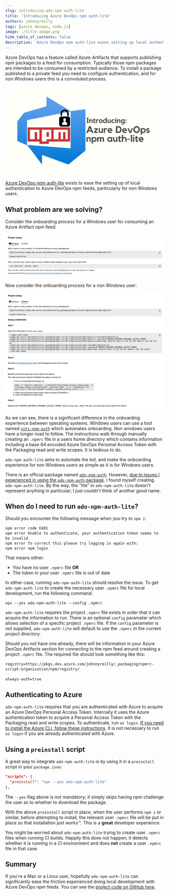 ```yaml
---
slug: introducing-ado-npm-auth-lite
title: 'Introducing Azure DevOps npm auth-lite'
authors: johnnyreilly
tags: [azure devops, node.js]
image: ./title-image.png
hide_table_of_contents: false
description: 'Azure DevOps npm auth-lite eases setting up local authentication to Azure DevOps npm feeds, particularly for non Windows users.'
---
```


Azure DevOps has a feature called Azure Artifacts that supports publishing npm packages to a feed for consumption. Typically those npm packages are intended to be consumed by a restricted audience. To install a package published to a private feed you need to configure authentication, and for non Windows users this is a convoluted process.

![title image reading "Introducing Azure DevOps npm auth-lite" with an Azure DevOps and npm logos](title-image.png)

[Azure DevOps npm auth-lite](https://github.com/johnnyreilly/ado-npm-auth-lite) exists to ease the setting up of local authentication to Azure DevOps npm feeds, particularly for non Windows users.

<!--truncate-->

## What problem are we solving?

Consider the onboarding process for a Windows user for consuming an Azure Artifact npm feed:

![screenshot of the onboarding process for Windows users](screenshot-onboarding-with-windows.png)

Now consider the onboarding process for a non Windows user:

![screenshot of the onboarding process for non Windows users](screenshot-onboarding-with-other.png)

As we can see, there is a significant difference in the onboarding experience between operating systems. Windows users can use a tool named [`vsts-npm-auth`](https://www.npmjs.com/package/vsts-npm-auth) which automates onboarding. Non windows users have a longer road to follow. The instructions walk through manually creating an `.npmrc` file in a users home directory which contains information including a base 64 encoded Azure DevOps Personal Access Token with the Packaging read and write scopes. It is tedious to do.

`ado-npm-auth-lite` aims to automate the toil, and make the onboarding experience for non Windows users as simple as it is for Windows users.

There is an official package named [`ado-npm-auth`](https://github.com/microsoft/ado-npm-auth). However, [due to issues I experienced in using the `ado-npm-auth` package](https://github.com/microsoft/ado-npm-auth/issues/50), I found myself creating `ado-npm-auth-lite`. By the way, the "lite" in `ado-npm-auth-lite` doesn't represent anything in particular; I just couldn't think of another good name.

## When do I need to run `ado-npm-auth-lite`?

Should you encounter the following message when you try to `npm i`:

```shell
npm error code E401
npm error Unable to authenticate, your authentication token seems to be invalid.
npm error To correct this please try logging in again with:
npm error npm login
```

That means either:

- You have no user `.npmrc` file **OR**
- The token in your user `.npmrc` file is out of date

In either case, running `ado-npm-auth-lite` should resolve the issue. To get `ado-npm-auth-lite` to create the necessary user `.npmrc` file for local development, run the following command:

```shell
npx --yes ado-npm-auth-lite --config .npmrc
```

`ado-npm-auth-lite` requires the project `.npmrc` file exists in order that it can acquire the information to run. There is an optional `config` parameter which allows selection of a specific project `.npmrc` file. If the `config` parameter is not supplied, `ado-npm-auth-lite` will default to use the `.npmrc` in the current project directory.

Should you not have one already, there will be information in your Azure DevOps Artifacts section for connecting to the npm feed around creating a project `.npmrc` file. The required file should look something like this:

```shell
registry=https://pkgs.dev.azure.com/johnnyreilly/_packaging/npmrc-script-organization/npm/registry/

always-auth=true
```

## Authenticating to Azure

`ado-npm-auth-lite` requires that you are authenticated with Azure to acquire an Azure DevOps Personal Access Token. Internally it uses the Azure authentication token to acquire a Personal Access Token with the Packaging read and write scopes. To authenticate, run `az login`. [If you need to install the Azure CLI, follow these instructions](https://learn.microsoft.com/en-us/cli/azure/install-azure-cli). It is not necessary to run `az login` if you are already authenticated with Azure.

## Using a `preinstall` script

A great way to integrate `ado-npm-auth-lite` is by using it in a `preinstall` script in your `package.json`:

```json
"scripts": {
  "preinstall": "npx --yes ado-npm-auth-lite"
},
```

The `--yes` flag above is not mandatory; it simply skips having npm challenge the user as to whether to download the package.

With the above `preinstall` script in place, when the user performs `npm i` or similar, before attempting to install, the relevant user `.npmrc` file will be put in place so that installation just works™️. This is a **great** developer experience.

You might be worried about `ado-npm-auth-lite` trying to create user `.npmrc` files when running CI builds. Happily this does not happen; it detects whether it is running in a CI environment and does **not** create a user `.npmrc` file in that case.

## Summary

If you're a Mac or a Linux user, hopefully `ado-npm-auth-lite` can significantly ease the friction experienced doing local development with Azure DevOps npm feeds. You can see the [project code on GitHub here](https://github.com/johnnyreilly/ado-npm-auth-lite).
